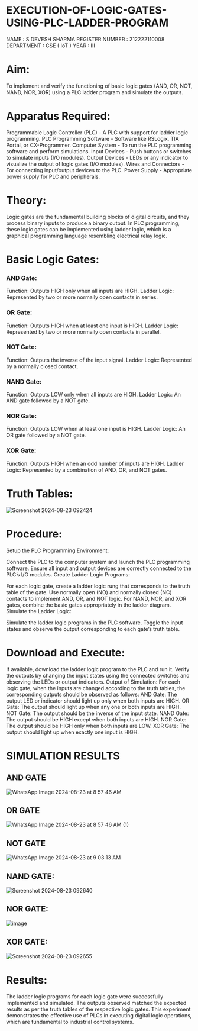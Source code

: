 # EXECUTION-OF-LOGIC-GATES-USING-PLC-LADDER-PROGRAM
NAME : S DEVESH SHARMA
REGISTER NUMBER : 212222110008
DEPARTMENT : CSE ( IoT )
YEAR : III
# Aim:
To implement and verify the functioning of basic logic gates (AND, OR, NOT, NAND, NOR, XOR) using a PLC ladder program and simulate the outputs.

# Apparatus Required:
Programmable Logic Controller (PLC) - A PLC with support for ladder logic programming.
PLC Programming Software - Software like RSLogix, TIA Portal, or CX-Programmer.
Computer System - To run the PLC programming software and perform simulations.
Input Devices - Push buttons or switches to simulate inputs (I/O modules).
Output Devices - LEDs or any indicator to visualize the output of logic gates (I/O modules).
Wires and Connectors - For connecting input/output devices to the PLC.
Power Supply - Appropriate power supply for PLC and peripherals.


# Theory:
Logic gates are the fundamental building blocks of digital circuits, and they process binary inputs to produce a binary output. In PLC programming, these logic gates can be implemented using ladder logic, which is a graphical programming language resembling electrical relay logic.

# Basic Logic Gates:
### AND Gate:

Function: Outputs HIGH only when all inputs are HIGH.
Ladder Logic: Represented by two or more normally open contacts in series.

### OR Gate:

Function: Outputs HIGH when at least one input is HIGH.
Ladder Logic: Represented by two or more normally open contacts in parallel.

### NOT Gate:

Function: Outputs the inverse of the input signal.
Ladder Logic: Represented by a normally closed contact.

### NAND Gate:

Function: Outputs LOW only when all inputs are HIGH.
Ladder Logic: An AND gate followed by a NOT gate.

### NOR Gate:

Function: Outputs LOW when at least one input is HIGH.
Ladder Logic: An OR gate followed by a NOT gate.

### XOR Gate:

Function: Outputs HIGH when an odd number of inputs are HIGH.
Ladder Logic: Represented by a combination of AND, OR, and NOT gates.
# Truth Tables:
![Screenshot 2024-08-23 092424](https://github.com/user-attachments/assets/665cc547-5373-4e67-8663-61d447656c01)


 
# Procedure:
Setup the PLC Programming Environment:

Connect the PLC to the computer system and launch the PLC programming software.
Ensure all input and output devices are correctly connected to the PLC’s I/O modules.
Create Ladder Logic Programs:

For each logic gate, create a ladder logic rung that corresponds to the truth table of the gate.
Use normally open (NO) and normally closed (NC) contacts to implement AND, OR, and NOT logic.
For NAND, NOR, and XOR gates, combine the basic gates appropriately in the ladder diagram.
Simulate the Ladder Logic:

Simulate the ladder logic programs in the PLC software.
Toggle the input states and observe the output corresponding to each gate’s truth table.
# Download and Execute:

If available, download the ladder logic program to the PLC and run it.
Verify the outputs by changing the input states using the connected switches and observing the LEDs or output indicators.
Output of Simulation:
For each logic gate, when the inputs are changed according to the truth tables, the corresponding outputs should be observed as follows:
AND Gate: The output LED or indicator should light up only when both inputs are HIGH.
OR Gate: The output should light up when any one or both inputs are HIGH.
NOT Gate: The output should be the inverse of the input state.
NAND Gate: The output should be HIGH except when both inputs are HIGH.
NOR Gate: The output should be HIGH only when both inputs are LOW.
XOR Gate: The output should light up when exactly one input is HIGH.


# SIMULATION RESULTS 

## AND GATE
![WhatsApp Image 2024-08-23 at 8 57 46 AM](https://github.com/user-attachments/assets/eb7890b6-6b89-4588-ba37-daacf92010e8)

## OR GATE
![WhatsApp Image 2024-08-23 at 8 57 46 AM (1)](https://github.com/user-attachments/assets/8e6ee554-3230-4bb5-8575-af2ec64ab177)

## NOT GATE 
![WhatsApp Image 2024-08-23 at 9 03 13 AM](https://github.com/user-attachments/assets/548fa393-ec27-44dd-b894-aaeecf765079)

## NAND GATE:
![Screenshot 2024-08-23 092640](https://github.com/user-attachments/assets/0f73ce07-ebde-4d78-8ef2-6ddb8862a175)

## NOR GATE:
![image](https://github.com/user-attachments/assets/b5fef986-c0fd-4057-b483-41894cc4bbb0)

## XOR GATE:
![Screenshot 2024-08-23 092655](https://github.com/user-attachments/assets/145ffc07-1321-4d99-95a3-e5d68430e3db)



# Results:
The ladder logic programs for each logic gate were successfully implemented and simulated.
The outputs observed matched the expected results as per the truth tables of the respective logic gates.
This experiment demonstrates the effective use of PLCs in executing digital logic operations, which are fundamental to industrial control systems.
